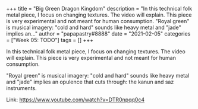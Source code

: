 +++
title = "Big Green Dragon Kingdom"
description = "In this technical folk metal piece, I focus on changing textures. The video will explain. This piece is very experimental and not meant for human consumption.  \"Royal green\" is musical imagery: \"cold and hard\" sounds like heavy metal and \"jade\" implies an..."
author = "papapastry#8888"
date = "2021-02-05"
categories = ["Week 05: TODO"]
tags = []
+++

In this technical folk metal piece, I focus on changing textures. The video will explain. This piece is very experimental and not meant for human consumption.

"Royal green" is musical imagery: "cold and hard" sounds like heavy metal and "jade" implies an opulence that cuts through: the kanun and saz instruments.

Link: https://www.youtube.com/watch?v=DTR0npqq0c4
